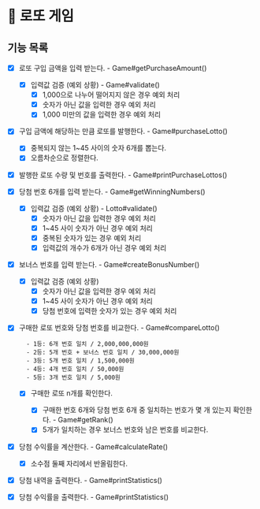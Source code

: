 # 🎱 로또 게임

## 기능 목록

- [x] 로또 구입 금액을 입력 받는다. - Game#getPurchaseAmount()

  - [x] 입력값 검증 (예외 상황) - Game#validate()
    - [x] 1,000으로 나누어 떨어지지 않은 경우 예외 처리
    - [x] 숫자가 아닌 값을 입력한 경우 예외 처리
    - [x] 1,000 미만의 값을 입력한 경우 예외 처리

- [x] 구입 금액에 해당하는 만큼 로또를 발행한다. - Game#purchaseLotto()

  - [x] 중복되지 않는 1~45 사이의 숫자 6개를 뽑는다.
  - [x] 오름차순으로 정렬한다.

- [x] 발행한 로또 수량 및 번호를 출력한다. - Game#printPurchaseLottos()

- [x] 당첨 번호 6개를 입력 받는다. - Game#getWinningNumbers()

  - [x] 입력값 검증 (예외 상황) - Lotto#validate()
    - [x] 숫자가 아닌 값을 입력한 경우 예외 처리
    - [x] 1~45 사이 숫자가 아닌 경우 예외 처리
    - [x] 중복된 숫자가 있는 경우 예외 처리
    - [x] 입력값의 개수가 6개가 아닌 경우 예외 처리

- [x] 보너스 번호를 입력 받는다. - Game#createBonusNumber()

  - [x] 입력값 검증 (예외 상황)
    - [x] 숫자가 아닌 값을 입력한 경우 예외 처리
    - [x] 1~45 사이 숫자가 아닌 경우 예외 처리
    - [x] 당첨 번호에 입력한 숫자가 있는 경우 예외 처리

- [x] 구매한 로또 번호와 당첨 번호를 비교한다. - Game#compareLotto()

  ```
    - 1등: 6개 번호 일치 / 2,000,000,000원
    - 2등: 5개 번호 + 보너스 번호 일치 / 30,000,000원
    - 3등: 5개 번호 일치 / 1,500,000원
    - 4등: 4개 번호 일치 / 50,000원
    - 5등: 3개 번호 일치 / 5,000원
  ```

  - [x] 구매한 로또 n개를 확인한다.

    - [x] 구매한 번호 6개와 당첨 번호 6개 중 일치하는 번호가 몇 개 있는지 확인한다. - Game#getRank()
    - [x] 5개가 일치하는 경우 보너스 번호와 남은 번호를 비교한다.

- [x] 당첨 수익률을 계산한다. - Game#calculateRate()

  - [x] 소수점 둘째 자리에서 반올림한다.

- [x] 당첨 내역을 출력한다. - Game#printStatistics()
- [x] 당첨 수익률을 출력한다. - Game#printStatistics()
